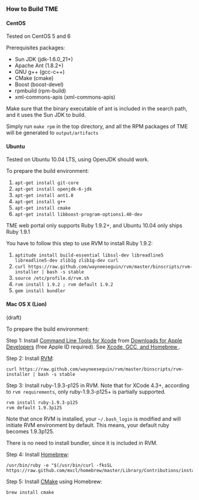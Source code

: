 ### How to Build TME

#### CentOS

Tested on CentOS 5 and 6

Prerequisites packages:

* Sun JDK (jdk-1.6.0_21+)
* Apache Ant (1.8.2+)
* GNU g++ (gcc-c++)
* CMake (cmake)
* Boost (boost-devel)
* rpmbuild (rpm-build)
* xml-commons-apis (xml-commons-apis)

Make sure that the binary executable of ant is included in the search path, and it uses the Sun JDK to build.

Simply run `make rpm` in the top directory, and all the RPM packages of TME will be generated to `output/artifacts`

#### Ubuntu

Tested on Ubuntu 10.04 LTS, using OpenJDK should work.

To prepare the build environment:

1. `apt-get install git-core`
2. `apt-get install openjdk-6-jdk`
3. `apt-get install ant1.8`
4. `apt-get install g++`
5. `apt-get install cmake`
6. `apt-get install libboost-program-options1.40-dev`

TME web portal only supports Ruby 1.9.2+, and Ubuntu 10.04 only ships Ruby 1.9.1

You have to follow this step to use RVM to install Ruby 1.9.2:

1. `aptitude install build-essential libssl-dev libreadline5 libreadline5-dev zlib1g zlib1g-dev curl`
2. `curl https://raw.github.com/wayneeseguin/rvm/master/binscripts/rvm-installer | bash -s stable`
3. `source /etc/profile.d/rvm.sh`
4. `rvm install 1.9.2 ; rvm default 1.9.2`
5. `gem install bundler`

#### Mac OS X (Lion)

(draft)

To prepare the build environment:

Step 1: Install [Command Line Tools for Xcode](https://developer.apple.com/library/ios/#documentation/DeveloperTools/Conceptual/WhatsNewXcode/Articles/xcode_4_3.html#//apple_ref/doc/uid/1006-SW2) from [Downloads for Apple Developers](https://developer.apple.com/downloads/) (free Apple ID required). See [Xcode, GCC, and Homebrew ](http://kennethreitz.com/xcode-gcc-and-homebrew.html).

Step 2: Install [RVM](https://rvmio/):

	curl https://raw.github.com/wayneeseguin/rvm/master/binscripts/rvm-installer | bash -s stable

Step 3: Install ruby-1.9.3-p125 in RVM. Note that for XCode 4.3+, according to `rvm requirements`, only ruby-1.9.3-p125+ is partially supported.

	rvm install ruby-1.9.3-p125
	rvm default 1.9.3p125

Note that once RVM is installed, your `~/.bash_login` is modified and will initiate RVM environment by default. This means, your default ruby becomes 1.9.3p125.

There is no need to install bundler, since it is included in RVM.

Step 4: Install [Homebrew](http://mxcl.github.com/homebrew/):

	/usr/bin/ruby -e "$(/usr/bin/curl -fksSL https://raw.github.com/mxcl/homebrew/master/Library/Contributions/install_homebrew.rb)"

Step 5: Install [CMake](http://www.cmake.org/) using Homebrew:

	brew install cmake

